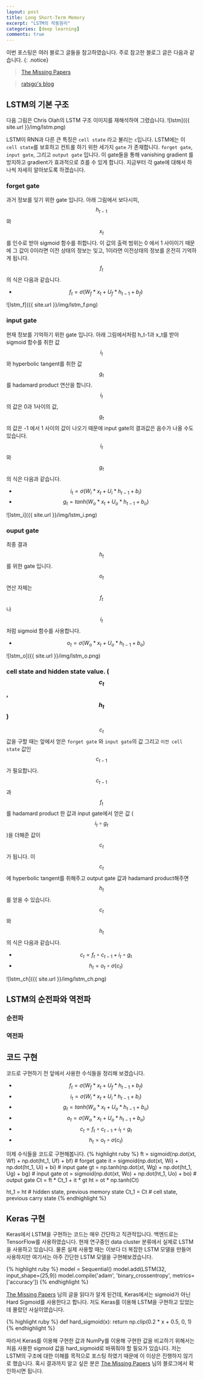 ```yaml
---
layout: post
title: Long Short-Term Memory
excerpt: "LSTM의 작동원리"
categories: [deep learning]
comments: true
---
```


이번 포스팅은 여러 블로그 글들을 참고하였습니다. 주로 참고한 블로그 글은 다음과 같습니다.
{: .notice}

 > [The Missing Papers](http://docs.likejazz.com/lstm/)
 
 > [ratsgo's blog](https://ratsgo.github.io/natural%20language%20processing/2017/03/09/rnnlstm/)
 
 
## LSTM의 기본 구조
다음 그림은 Chris Olah의 LSTM 구조 이미지를 재해석하여 그렸습니다. 
![lstm]({{ site.url }}/img/lstm.png)

LSTM이 RNN과 다른 큰 특징은 `cell state` 라고 불리는 `c`입니다. LSTM에는 이 `cell state`를 보호하고 컨트롤 하기 위한 세가지 `gate` 가 존재합니다. `forget gate`, `input gate`, 그리고 `output gate` 입니다. 이 gate들을 통해 vanishing gradient 를 방지하고 gradient가 효과적으로 흐를 수 있게 합니다. 지금부터 각 gate에 대해서 하나씩 자세히 알아보도록 하겠습니다.

### forget gate 
과거 정보를 잊기 위한 gate 입니다. 아래 그림에서 보다시피, $$h_{t-1}$$와 $$x_t$$ 를 인수로 받아 sigmoid 함수를 취합니다. 이 값의 출력 범위는 0 에서 1 사이이기 때문에 그 값이 0이라면 이전 상태의 정보는 잊고, 1이라면 이전상태의 정보를 온전히 기억하게 됩니다. $$f_t$$ 의 식은 다음과 같습니다. 
* $$f_{t} = \sigma (W_{f}*x_{t} +U_{f}*{h_{t-1}} + b_{f} )$$

![lstm_f]({{ site.url }}/img/lstm_f.png)

### input gate
현재 정보를 기억하기 위한 gate 입니다. 아래 그림에서처럼 h_t-1과 x_t를 받아 sigmoid 함수를 취한 값 $$i_t$$와 hyperbolic tangent를 취한 값  $$g_t$$를 hadamard product 연산을 합니다. $$i_t$$ 의 값은 0과 1사이의 값, $$g_t$$의 값은 -1 에서 1 사이의 값이 나오기 때문에 input gate의 결과값은 음수가 나올 수도 있습니다. $$i_t$$ 와 $$g_t$$ 의 식은 다음과 같습니다.
* $$i_{t} = \sigma (W_{i}*x_{t} +U_{i}*{h_{t-1}} + b_{i} )  $$
* $$g_{t} = tanh (W_{o}*x_{t} +U_{o}*{h_{t-1}} + b_{o} )  $$

![lstm_i]({{ site.url }}/img/lstm_i.png)

### ouput gate
최종 결과 $$h_t$$ 를 위한 gate 입니다. $$o_t$$ 연산 자체는 $$f_t$$나 $$i_t$$ 처럼 sigmoid 함수를 사용합니다.
* $$o_{t} = \sigma (W_{o}*x_{t} +U_{o}*{h_{t-1}} + b_{o} )  $$

![lstm_o]({{ site.url }}/img/lstm_o.png)

### cell state and hidden state value. ( $$c_t$$, $$h_t$$ )
$$c_t$$값을 구할 때는 앞에서 얻은 `forget gate` 와 `input gate`의 값 그리고 `이전 cell state` 값인 $$c_{t-1}$$가 필요합니다. $$c_{t-1}$$과 $$f_t$$ 를 hadamard product 한 값과 input gate에서 얻은 값 ($$i_t \circ g_t$$)을 더해준 값이 $$c_t$$가 됩니다. 이 $$c_t$$에 hyperbolic tangent를 취해주고 output gate 값과 hadamard product해주면 $$h_t$$를 얻을 수 있습니다. $$c_t$$와 $$h_t$$의 식은 다음과 같습니다. 
* $$c_t = f_t \circ c_{t-1} + i_t \circ g_t $$
* $$h_t = o_t \circ \sigma (c_t) $$

![lstm_ch]({{ site.url }}/img/lstm_ch.png)


## LSTM의 순전파와 역전파

### 순전파
### 역전파

## 코드 구현
코드로 구현하기 전 앞에서 사용한 수식들을 정리해 보겠습니다.

* $$f_{t} = \sigma (W_{f}*x_{t} +U_{f}*{h_{t-1}} + b_{f} )$$
* $$i_{t} = \sigma (W_{i}*x_{t} +U_{i}*{h_{t-1}} + b_{i} )  $$
* $$g_{t} = tanh (W_{o}*x_{t} +U_{o}*{h_{t-1}} + b_{o} )  $$
* $$o_{t} = \sigma (W_{o}*x_{t} +U_{o}*{h_{t-1}} + b_{o} )  $$
* $$c_t = f_t \circ c_{t-1} + i_t \circ g_t $$
* $$h_t = o_t \circ \sigma (c_t) $$

이제 수식들을 코드로 구현해봅니다.
{% highlight ruby %}
ft = sigmoid(np.dot(xt, Wf) + np.dot(ht_1, Uf) + bf)  # forget gate
it = sigmoid(np.dot(xt, Wi) + np.dot(ht_1, Ui) + bi)  # input gate
gt = np.tanh(np.dot(xt, Wg) + np.dot(ht_1, Ug) + bg)  # input gate
ot = sigmoid(np.dot(xt, Wo) + np.dot(ht_1, Uo) + bo)  # output gate
Ct = ft * Ct_1 + it * gt
ht = ot * np.tanh(Ct)

ht_1 = ht  # hidden state, previous memory state
Ct_1 = Ct  # cell state, previous carry state
{% endhighlight %}


## Keras 구현
Keras에서 LSTM을 구현하는 코드는 매우 간단하고 직관적입니다. 백엔드로는 TensorFlow를 사용하였습니다. 현재 연구중인 data cluster 분류에서 실제로 LSTM을 사용하고 있습니다. 물론 실제 사용할 때는 이보다 더 복잡한 LSTM 모델을 만들어 사용하지만 여기서는 아주 간단한 LSTM 모델을 구현해보겠습니다. 

{% highlight ruby %}
model = Sequential()
model.add(LSTM(32, input_shape=(25,9))
model.compile('adam', 'binary_crossentropy', metrics=['accuracy'])
{% endhighlight %}

[The Missing Papers](http://docs.likejazz.com/lstm/) 님의 글을 읽다가 알게 된건데, Keras에서는 sigmoid가 아닌 Hard Sigmoid를 사용한다고 합니다. 저도 Keras를 이용해 LSTM을 구현하고 있었는데 몰랐던 사실이였습니다. 

{% highlight ruby %}
def hard_sigmoid(x):
    return np.clip(0.2 * x + 0.5, 0, 1)
{% endhighlight %}

따라서 Keras를 이용해 구현한 값과 NumPy를 이용해 구현한 값을 비교하기 위해서는 처음 사용한 sigmoid 값을 hard_sigmoid로 바꿔줘야 할 필요가 있습니다. 저는 LSTM의 구조에 대한 이해를 목적으로 포스팅 하였기 때문에 이 이상은 진행하지 않기로 했습니다. 혹시 결과까지 알고 싶은 분은 [The Missing Papers](http://docs.likejazz.com/lstm/) 님의 블로그에서 확인하시면 됩니다.

